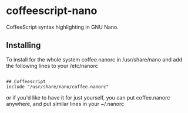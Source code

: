 coffeescript-nano
=================

CoffeeScript syntax highlighting in GNU Nano.

Installing
----------

To install for the whole system coffee.nanorc in /usr/share/nano and add the following lines to your /etc/nanorc
```

## Coffeescript
include "/usr/share/nano/coffee.nanorc"
```

or if you'd like to have it for just yourself, you can put coffee.nanorc anywhere, and put similar lines in your ~/.nanorc
